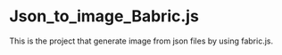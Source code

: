 # Json_to_image_Babric.js
This is the project that generate image from json files by using fabric.js.
